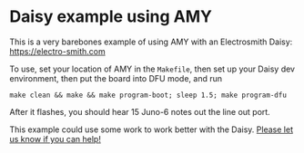 # Daisy example using AMY

This is a very barebones example of using AMY with an Electrosmith Daisy: https://electro-smith.com

To use, set your location of AMY in the `Makefile`, then set up your Daisy dev environment, then put the board into DFU mode, and run

```
make clean && make && make program-boot; sleep 1.5; make program-dfu
```

After it flashes, you should hear 15 Juno-6 notes out the line out port. 

This example could use some work to work better with the Daisy. [Please let us know if you can help!](https://github.com/shorepine/amy/issues/159)
